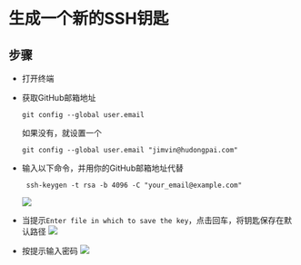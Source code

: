 # 生成一个新的SSH钥匙

## 步骤
- 打开终端
- 获取GitHub邮箱地址

   ```shell
   git config --global user.email
   ```

   如果没有，就设置一个

   ```shell
   git config --global user.email "jimvin@hudongpai.com"
   ```
- 输入以下命令，并用你的GitHub邮箱地址代替
   ```shell
    ssh-keygen -t rsa -b 4096 -C "your_email@example.com"
   ```
   ![][GenerateSshKeyImage]
- 当提示`Enter file in which to save the key`，点击回车，将钥匙保存在默认路径
   ![][SaveSshKeyImage]
- 按提示输入密码
   ![][EnterSshKeyPassphrase]

[GenerateSshKeyImage]: https://raw.githubusercontent.com/blackstone86/learn-jenkins/master/assets/generate_ssh_key.png
[SaveSshKeyImage]: https://raw.githubusercontent.com/blackstone86/learn-jenkins/master/assets/save_ssh_key.png
[EnterSshKeyPassphrase]: https://raw.githubusercontent.com/blackstone86/learn-jenkins/master/assets/enter_ssh_key_pwd.png
  

